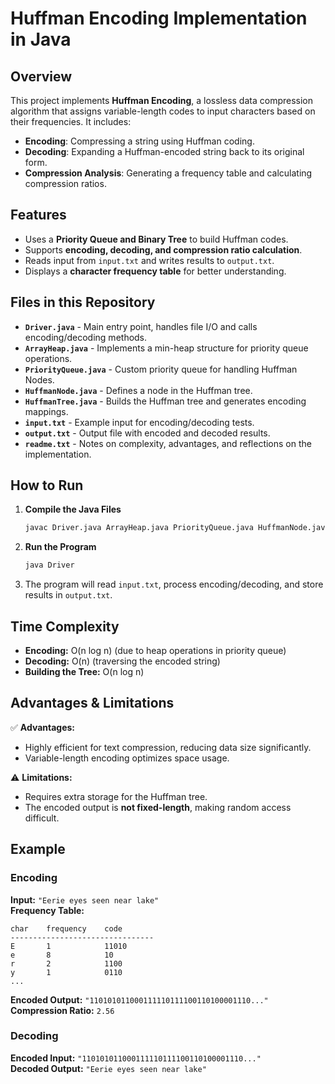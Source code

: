 # Huffman Encoding Implementation in Java

## Overview
This project implements **Huffman Encoding**, a lossless data compression algorithm that assigns variable-length codes to input characters based on their frequencies. It includes:
- **Encoding**: Compressing a string using Huffman coding.
- **Decoding**: Expanding a Huffman-encoded string back to its original form.
- **Compression Analysis**: Generating a frequency table and calculating compression ratios.

## Features
- Uses a **Priority Queue and Binary Tree** to build Huffman codes.
- Supports **encoding, decoding, and compression ratio calculation**.
- Reads input from `input.txt` and writes results to `output.txt`.
- Displays a **character frequency table** for better understanding.

## Files in this Repository
- **`Driver.java`** - Main entry point, handles file I/O and calls encoding/decoding methods.
- **`ArrayHeap.java`** - Implements a min-heap structure for priority queue operations.
- **`PriorityQueue.java`** - Custom priority queue for handling Huffman Nodes.
- **`HuffmanNode.java`** - Defines a node in the Huffman tree.
- **`HuffmanTree.java`** - Builds the Huffman tree and generates encoding mappings.
- **`input.txt`** - Example input for encoding/decoding tests.
- **`output.txt`** - Output file with encoded and decoded results.
- **`readme.txt`** - Notes on complexity, advantages, and reflections on the implementation.

## How to Run
1. **Compile the Java Files**  
   ```sh
   javac Driver.java ArrayHeap.java PriorityQueue.java HuffmanNode.java HuffmanTree.java
   ```
2. **Run the Program**  
   ```sh
   java Driver
   ```
3. The program will read `input.txt`, process encoding/decoding, and store results in `output.txt`.

## Time Complexity
- **Encoding:** O(n log n) (due to heap operations in priority queue)
- **Decoding:** O(n) (traversing the encoded string)
- **Building the Tree:** O(n log n)

## Advantages & Limitations
✅ **Advantages:**
- Highly efficient for text compression, reducing data size significantly.
- Variable-length encoding optimizes space usage.

⚠️ **Limitations:**
- Requires extra storage for the Huffman tree.
- The encoded output is **not fixed-length**, making random access difficult.

## Example

### Encoding
**Input:** `"Eerie eyes seen near lake"`  
**Frequency Table:**  
```
char    frequency    code
--------------------------------
E       1            11010
e       8            10
r       2            1100
y       1            0110
...
```
**Encoded Output:** `"110101011000111110111100110100001110..."`  
**Compression Ratio:** `2.56`

### Decoding
**Encoded Input:** `"110101011000111110111100110100001110..."`  
**Decoded Output:** `"Eerie eyes seen near lake"`
